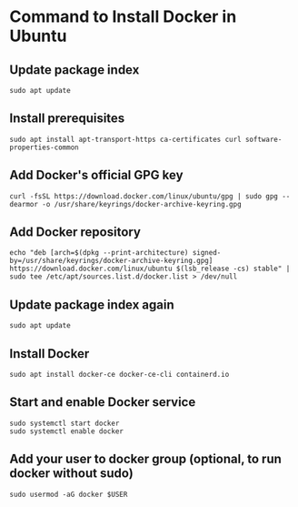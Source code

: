 # Command to Install Docker in Ubuntu
## Update package index
```
sudo apt update
```
## Install prerequisites
```
sudo apt install apt-transport-https ca-certificates curl software-properties-common
```
## Add Docker's official GPG key
```
curl -fsSL https://download.docker.com/linux/ubuntu/gpg | sudo gpg --dearmor -o /usr/share/keyrings/docker-archive-keyring.gpg
```
## Add Docker repository
```
echo "deb [arch=$(dpkg --print-architecture) signed-by=/usr/share/keyrings/docker-archive-keyring.gpg] https://download.docker.com/linux/ubuntu $(lsb_release -cs) stable" | sudo tee /etc/apt/sources.list.d/docker.list > /dev/null
```
## Update package index again
```
sudo apt update
```
## Install Docker
```
sudo apt install docker-ce docker-ce-cli containerd.io
```
## Start and enable Docker service
```
sudo systemctl start docker
sudo systemctl enable docker
```
## Add your user to docker group (optional, to run docker without sudo)
```
sudo usermod -aG docker $USER
```